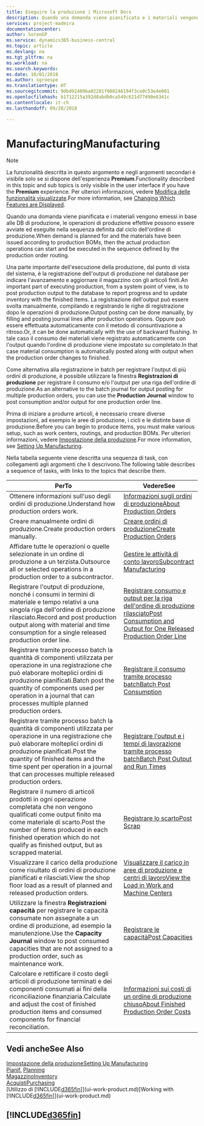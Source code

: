 ```yaml
---
title: Eseguire la produzione | Microsoft Docs
description: Quando una domanda viene pianificata e i materiali vengono emessi in base alle DB di produzione, le operazioni di produzione effettive possono essere avviate ed eseguite nella sequenza definita dal ciclo dell'ordine di produzione.
services: project-madeira
documentationcenter: 
author: SorenGP
ms.service: dynamics365-business-central
ms.topic: article
ms.devlang: na
ms.tgt_pltfrm: na
ms.workload: na
ms.search.keywords: 
ms.date: 10/01/2018
ms.author: sgroespe
ms.translationtype: HT
ms.sourcegitcommit: 9dbd92409ba02281f008246194f3ce0c53e4e001
ms.openlocfilehash: b1712215a392d8abdb0ca549c621d77490e6341c
ms.contentlocale: it-ch
ms.lasthandoff: 09/28/2018

---
```

# <a name="manufacturing"></a><span data-ttu-id="4313b-103">Manufacturing</span><span class="sxs-lookup"><span data-stu-id="4313b-103">Manufacturing</span></span>
> [!NOTE]
> <span data-ttu-id="4313b-104">La funzionalità descritta in questo argomento e negli argomenti secondari è visibile solo se si dispone dell'esperienza **Premium**.</span><span class="sxs-lookup"><span data-stu-id="4313b-104">Functionality described in this topic and sub topics is only visible in the user interface if you have the **Premium** experience.</span></span> <span data-ttu-id="4313b-105">Per ulteriori informazioni, vedere [Modifica delle funzionalità visualizzate](ui-experiences.md).</span><span class="sxs-lookup"><span data-stu-id="4313b-105">For more information, see [Changing Which Features are Displayed](ui-experiences.md).</span></span>

<span data-ttu-id="4313b-106">Quando una domanda viene pianificata e i materiali vengono emessi in base alle DB di produzione, le operazioni di produzione effettive possono essere avviate ed eseguite nella sequenza definita dal ciclo dell'ordine di produzione.</span><span class="sxs-lookup"><span data-stu-id="4313b-106">When demand is planned for and the materials have been issued according to production BOMs, then the actual production operations can start and be executed in the sequence defined by the production order routing.</span></span>  

<span data-ttu-id="4313b-107">Una parte importante dell'esecuzione della produzione, dal punto di vista del sistema, è la registrazione dell'output di produzione nel database per indicare l'avanzamento e aggiornare il magazzino con gli articoli finiti.</span><span class="sxs-lookup"><span data-stu-id="4313b-107">An important part of executing production, from a system point of view, is to post production output to the database to report progress and to update inventory with the finished items.</span></span> <span data-ttu-id="4313b-108">La registrazione dell'output può essere svolta manualmente, compilando e registrando le righe di registrazione dopo le operazioni di produzione.</span><span class="sxs-lookup"><span data-stu-id="4313b-108">Output posting can be done manually, by filling and posting journal lines after production operations.</span></span> <span data-ttu-id="4313b-109">Oppure può essere effettuata automaticamente con il metodo di consuntivazione a ritroso.</span><span class="sxs-lookup"><span data-stu-id="4313b-109">Or, it can be done automatically with the use of backward flushing.</span></span> <span data-ttu-id="4313b-110">In tale caso il consumo dei materiali viene registrato automaticamente con l'output quando l'ordine di produzione viene impostato su completato.</span><span class="sxs-lookup"><span data-stu-id="4313b-110">In that case material consumption is automatically posted along with output when the production order changes to finished.</span></span>  

<span data-ttu-id="4313b-111">Come alternativa alla registrazione in batch per registrare l'output di più ordini di produzione, è possibile utilizzare la finestra **Registrazioni di produzione** per registrare il consumo e/o l'output per una riga dell'ordine di produzione.</span><span class="sxs-lookup"><span data-stu-id="4313b-111">As an alternative to the batch journal for output posting for multiple production orders, you can use the **Production Journal** window to post consumption and/or output for one production order line.</span></span>

<span data-ttu-id="4313b-112">Prima di iniziare a produrre articoli, è necessario creare diverse impostazioni, ad esempio le aree di produzione, i cicli e le distinte base di produzione.</span><span class="sxs-lookup"><span data-stu-id="4313b-112">Before you can begin to produce items, you must make various setup, such as work centers, routings, and production BOMs.</span></span> <span data-ttu-id="4313b-113">Per ulteriori informazioni, vedere [Impostazione della produzione](production-configure-production-processes.md).</span><span class="sxs-lookup"><span data-stu-id="4313b-113">For more information, see [Setting Up Manufacturing](production-configure-production-processes.md).</span></span>

<span data-ttu-id="4313b-114">Nella tabella seguente viene descritta una sequenza di task, con collegamenti agli argomenti che li descrivono.</span><span class="sxs-lookup"><span data-stu-id="4313b-114">The following table describes a sequence of tasks, with links to the topics that describe them.</span></span>   

|<span data-ttu-id="4313b-115">**Per**</span><span class="sxs-lookup"><span data-stu-id="4313b-115">**To**</span></span>|<span data-ttu-id="4313b-116">**Vedere**</span><span class="sxs-lookup"><span data-stu-id="4313b-116">**See**</span></span>|  
|------------|-------------|  
|<span data-ttu-id="4313b-117">Ottenere informazioni sull'uso degli ordini di produzione.</span><span class="sxs-lookup"><span data-stu-id="4313b-117">Understand how production orders work.</span></span>|[<span data-ttu-id="4313b-118">Informazioni sugli ordini di produzione</span><span class="sxs-lookup"><span data-stu-id="4313b-118">About Production Orders</span></span>](production-about-production-orders.md)|
|<span data-ttu-id="4313b-119">Creare manualmente ordini di produzione.</span><span class="sxs-lookup"><span data-stu-id="4313b-119">Create production orders manually.</span></span>|[<span data-ttu-id="4313b-120">Creare ordini di produzione</span><span class="sxs-lookup"><span data-stu-id="4313b-120">Create Production Orders</span></span>](production-how-to-create-production-orders.md)|
|<span data-ttu-id="4313b-121">Affidare tutte le operazioni o quelle selezionate in un ordine di produzione a un terzista.</span><span class="sxs-lookup"><span data-stu-id="4313b-121">Outsource all or selected operations in a production order to a subcontractor.</span></span>|[<span data-ttu-id="4313b-122">Gestire le attività di conto lavoro</span><span class="sxs-lookup"><span data-stu-id="4313b-122">Subcontract Manufacturing</span></span>](production-how-to-subcontract-manufacturing.md)|
|<span data-ttu-id="4313b-123">Registrare l'output di produzione, nonché i consumi in termini di materiale e tempo relativi a una singola riga dell'ordine di produzione rilasciato.</span><span class="sxs-lookup"><span data-stu-id="4313b-123">Record and post production output along with material and time consumption for a single released production order line.</span></span>|[<span data-ttu-id="4313b-124">Registrare consumo e output per la riga dell'ordine di produzione rilasciato</span><span class="sxs-lookup"><span data-stu-id="4313b-124">Post Consumption and Output for One Released Production Order Line</span></span>](production-how-to-register-consumption-and-output.md)|  
|<span data-ttu-id="4313b-125">Registrare tramite processo batch la quantità di componenti utilizzata per operazione in una registrazione che può elaborare molteplici ordini di produzione pianificati.</span><span class="sxs-lookup"><span data-stu-id="4313b-125">Batch post the quantity of components used per operation in a journal that can processes multiple planned production orders.</span></span>|[<span data-ttu-id="4313b-126">Registrare il consumo tramite processo batch</span><span class="sxs-lookup"><span data-stu-id="4313b-126">Batch Post Consumption</span></span>](production-how-to-post-consumption.md)|
|<span data-ttu-id="4313b-127">Registrare tramite processo batch la quantità di componenti utilizzata per operazione in una registrazione che può elaborare molteplici ordini di produzione pianificati.</span><span class="sxs-lookup"><span data-stu-id="4313b-127">Post the quantity of finished items and the time spent per operation in a journal that can processes multiple released production orders.</span></span>|[<span data-ttu-id="4313b-128">Registrare l'output e i tempi di lavorazione tramite processo batch</span><span class="sxs-lookup"><span data-stu-id="4313b-128">Batch Post Output and Run Times</span></span>](production-how-to-post-output-quantity.md)|  
|<span data-ttu-id="4313b-129">Registrare il numero di articoli prodotti in ogni operazione completata che non vengono qualificati come output finito ma come materiale di scarto.</span><span class="sxs-lookup"><span data-stu-id="4313b-129">Post the number of items produced in each finished operation which do not qualify as finished output, but as scrapped material.</span></span>|[<span data-ttu-id="4313b-130">Registrare lo scarto</span><span class="sxs-lookup"><span data-stu-id="4313b-130">Post Scrap</span></span>](production-how-to-post-scrap.md)|
|<span data-ttu-id="4313b-131">Visualizzare il carico della produzione come risultato di ordini di produzione pianificati e rilasciati.</span><span class="sxs-lookup"><span data-stu-id="4313b-131">View the shop floor load as a result of planned and released production orders.</span></span>|[<span data-ttu-id="4313b-132">Visualizzare il carico in aree di produzione e centri di lavoro</span><span class="sxs-lookup"><span data-stu-id="4313b-132">View the Load in Work and Machine Centers</span></span>](production-how-to-view-the-load-on-work-centers.md)|      
|<span data-ttu-id="4313b-133">Utilizzare la finestra **Registrazioni capacità** per registrare le capacità consumate non assegnate a un ordine di produzione, ad esempio la manutenzione.</span><span class="sxs-lookup"><span data-stu-id="4313b-133">Use the **Capacity Journal** window to post consumed capacities that are not assigned to a production order, such as maintenance work.</span></span>|[<span data-ttu-id="4313b-134">Registrare le capacità</span><span class="sxs-lookup"><span data-stu-id="4313b-134">Post Capacities</span></span>](production-how-to-post-capacities.md)|  
|<span data-ttu-id="4313b-135">Calcolare e rettificare il costo degli articoli di produzione terminati e dei componenti consumati ai fini della riconciliazione finanziaria.</span><span class="sxs-lookup"><span data-stu-id="4313b-135">Calculate and adjust the cost of finished production items and consumed components for financial reconciliation.</span></span>|[<span data-ttu-id="4313b-136">Informazioni sui costi di un ordine di produzione chiuso</span><span class="sxs-lookup"><span data-stu-id="4313b-136">About Finished Production Order Costs</span></span>](finance-about-finished-production-order-costs.md)|  

## <a name="see-also"></a><span data-ttu-id="4313b-137">Vedi anche</span><span class="sxs-lookup"><span data-stu-id="4313b-137">See Also</span></span>  
[<span data-ttu-id="4313b-138">Impostazione della produzione</span><span class="sxs-lookup"><span data-stu-id="4313b-138">Setting Up Manufacturing</span></span>](production-configure-production-processes.md)  
<span data-ttu-id="4313b-139">[Pianif.](production-planning.md)    </span><span class="sxs-lookup"><span data-stu-id="4313b-139">[Planning](production-planning.md)    </span></span>  
[<span data-ttu-id="4313b-140">Magazzino</span><span class="sxs-lookup"><span data-stu-id="4313b-140">Inventory</span></span>](inventory-manage-inventory.md)  
[<span data-ttu-id="4313b-141">Acquisti</span><span class="sxs-lookup"><span data-stu-id="4313b-141">Purchasing</span></span>](purchasing-manage-purchasing.md)  
<span data-ttu-id="4313b-142">[Utilizzo di [!INCLUDE[d365fin](includes/d365fin_md.md)]](ui-work-product.md)</span><span class="sxs-lookup"><span data-stu-id="4313b-142">[Working with [!INCLUDE[d365fin](includes/d365fin_md.md)]](ui-work-product.md)</span></span>

## [!INCLUDE[d365fin](includes/free_trial_md.md)]  

